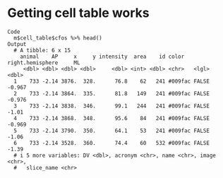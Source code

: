 # Getting cell table works

    Code
      m$cell_table$cfos %>% head()
    Output
      # A tibble: 6 x 15
        animal    AP     x     y intensity  area    id color   right.hemisphere     ML
         <dbl> <dbl> <dbl> <dbl>     <dbl> <int> <dbl> <chr>   <lgl>             <dbl>
      1    733 -2.14 3876.  328.      76.8    62   241 #009fac FALSE            -0.967
      2    733 -2.14 3864.  335.      81.8   149   241 #009fac FALSE            -0.976
      3    733 -2.14 3838.  346.      99.1   244   241 #009fac FALSE            -1.01 
      4    733 -2.14 3868.  348.      95.6    84   241 #009fac FALSE            -0.969
      5    733 -2.14 3790.  350.      64.1    53   241 #009fac FALSE            -1.06 
      6    733 -2.14 3528.  360.      74.4    60   532 #009fac FALSE            -1.39 
      # i 5 more variables: DV <dbl>, acronym <chr>, name <chr>, image <chr>,
      #   slice_name <chr>

